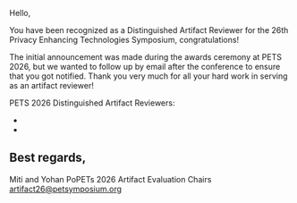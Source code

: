 Hello,

You have been recognized as a Distinguished Artifact Reviewer for the 26th
Privacy Enhancing Technologies Symposium, congratulations!

The initial announcement was made during the awards ceremony at PETS 2026, but
we wanted to follow up by email after the conference to ensure that you got
notified. Thank you very much for all your hard work in serving as an artifact
reviewer!

PETS 2026 Distinguished Artifact Reviewers:
- <Name>
- <Name>

Best regards,
--
Miti and Yohan
PoPETs 2026 Artifact Evaluation Chairs
artifact26@petsymposium.org